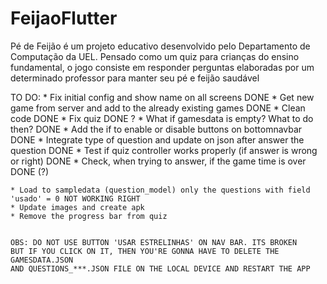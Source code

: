 # FeijaoFlutter

Pé de Feijão é um projeto educativo desenvolvido pelo Departamento de Computação da UEL. Pensado como um quiz para crianças do ensino fundamental, o jogo consiste em responder perguntas elaboradas por um determinado professor para manter seu pé e feijão saudável

TO DO:
    * Fix initial config and show name on all screens DONE
    * Get new game from server and add to the already existing games DONE
    * Clean code DONE
    * Fix quiz DONE ?
    * What if gamesdata is empty? What to do then? DONE
    * Add the if to enable or disable buttons on bottomnavbar DONE
    * Integrate type of question and update on json after answer the question DONE
    * Test if quiz controller works properly (if answer is wrong or right) DONE
    * Check, when trying to answer, if the game time is over DONE (?)

    * Load to sampledata (question_model) only the questions with field 'usado' = 0 NOT WORKING RIGHT
    * Update images and create apk
    * Remove the progress bar from quiz
    

    OBS: DO NOT USE BUTTON 'USAR ESTRELINHAS' ON NAV BAR. ITS BROKEN
    BUT IF YOU CLICK ON IT, THEN YOU'RE GONNA HAVE TO DELETE THE GAMESDATA.JSON
    AND QUESTIONS_***.JSON FILE ON THE LOCAL DEVICE AND RESTART THE APP
